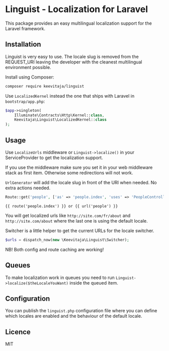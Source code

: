 # Linguist - Localization for Laravel

This package provides an easy multilingual localization support for the Laravel framework.

## Installation

Linguist is very easy to use. The locale slug is removed from the REQUEST_URI leaving the developer with the cleanest multilingual environment possible.

Install using Composer:

```bash
composer require keevitaja/linguist
```

Use `LocalizedKernel` instead the one that ships with Laravel in `bootstrap/app.php`:

```php
$app->singleton(
    Illuminate\Contracts\Http\Kernel::class,
    Keevitaja\Linguist\LocalizedKernel::class
);
```

## Usage

Use `LocalizeUrls` middleware or `Linguist->localize()` in your ServiceProvider to get the localization support.

If you use the middleware make sure you set it in your web middleware stack as first item. Otherwise some redirections will not work.

`UrlGenerator` will add the locale slug in front of the URI when needed. No extra actions needed.

```php
Route::get('people', ['as' => 'people.index', 'uses' => 'PeopleController@index']);
```

```twig
{{ route('people.index') }} or {{ url('people') }}
```

You will get localized urls like `http://site.com/fr/about` and `http://site.com/about` where the last one is using the default locale.


Switcher is a little helper to get the current URLs for the locale switcher.

```php
$urls = dispatch_now(new \Keevitaja\Linguist\Switcher);
```

NB! Both config and route caching are working!

## Queues

To make localization work in queues you need to run `Linguist->localize($theLocaleYouWant)` inside the queued item.

## Configuration

You can publish the `linguist.php` configuration file where you can define which locales are enabled and the behaviour of the default locale. 

## Licence

MIT
